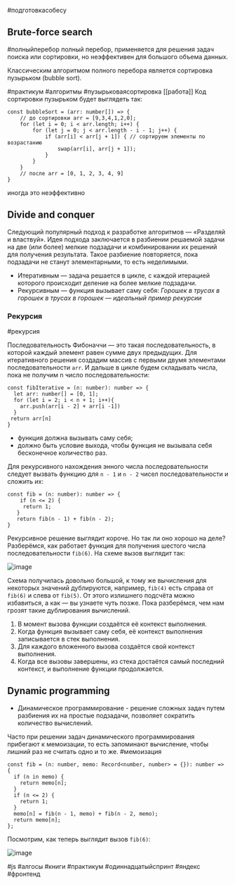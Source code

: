 #подготовкасобесу
## Brute-force search

#полныйперебор
полный перебор, применяется для решения задач поиска или сортировки, но неэффективен для большого объема данных.

Классическим алгоритмом полного перебора является сортировка пузырьком (bubble sort).

#практикум #алгоритмы #пузырьковаясортировка [[работа]]
Код сортировки пузырьком будет выглядеть так:

```
const bubbleSort = (arr: number[]) => {
    // до сортировки arr = [9,3,4,1,2,0];
    for (let i = 0; i < arr.length; i++) {
        for (let j = 0; j < arr.length - i - 1; j++) {
            if (arr[i] < arr[j + 1]) { // сортируем элементы по возрастанию
                swap(arr[i], arr[j + 1]);
            }
        }
    }
    // после arr = [0, 1, 2, 3, 4, 9]
} 
```
иногда это неэффективно 

## Divide and conquer

Следующий популярный подход к разработке алгоритмов — «Разделяй и властвуй». Идея подхода заключается в разбиении решаемой задачи на две (или более) мелкие подзадачи и комбинировании их решений для получения результата. Такое разбиение повторяется, пока подзадачи не станут элементарными, то есть неделимыми.

- Итеративным — задача решается в цикле, с каждой итерацией которого происходит деление на более мелкие подзадачи.
- Рекурсивным — функция вызывает саму себя:
_Горошек в трусах в горошек в трусах в горошек — идеальный пример рекурсии_
### Рекурсия

#рекурсия 

Последовательность Фибоначчи — это такая последовательность, в которой каждый элемент равен сумме двух предыдущих. Для итеративного решения создадим массив с первыми двумя элементами последовательности `arr`. И дальше в цикле будем складывать числа, пока не получим n число последовательности:

```
const fibIterative = (n: number): number => {
  let arr: number[] = [0, 1];
  for (let i = 2; i < n + 1; i++){
    arr.push(arr[i - 2] + arr[i -1])
  }
 return arr[n]
} 
```

- функция должна вызывать саму себя;
- должно быть условие выхода, чтобы функция не вызывала себя бесконечное количество раз.

Для рекурсивного нахождения энного числа последовательности следует вызвать функцию для `n - 1` и `n - 2` чисел последовательности и сложить их:

```
const fib = (n: number): number => {
    if (n <= 2) {
     return 1;
   }
   return fib(n - 1) + fib(n - 2);
} 
```

Рекурсивное решение выглядит короче. Но так ли оно хорошо на деле? Разберёмся, как работает функция для получения шестого числа последовательности `fib(6)`. На схеме вызов выглядит так:

![image](https://pictures.s3.yandex.net/resources/03_01_1652369089.png)

Схема получилась довольно большой, к тому же вычисления для некоторых значений дублируются, например, `fib(4)` есть справа от `fib(6)` и слева от `fib(5)`. От этого излишнего подсчёта можно избавиться, а как — вы узнаете чуть позже. Пока разберёмся, чем нам грозят такие дублирования вычислений.

1. В момент вызова функции создаётся её контекст выполнения.
2. Когда функция вызывает саму себя, её контекст выполнения записывается в стек выполнения.
3. Для каждого вложенного вызова создаётся свой контекст выполнения.
4. Когда все вызовы завершены, из стека достаётся самый последний контекст, и выполнение функции продолжается.
## Dynamic programming

- Динамическое программирование - решение сложных задач путем разбиения их на простые подзадачи, позволяет сократить количество вычислений.

Часто при решении задач динамического программирования прибегают к мемоизации, то есть запоминают вычисление, чтобы лишний раз не считать одно и то же.
#мемоизация 


```
const fib = (n: number, memo: Record<number, number> = {}): number => {
  if (n in memo) {
    return memo[n];
  }
  if (n <= 2) {
    return 1;
  }
  memo[n] = fib(n - 1, memo) + fib(n - 2, memo);
  return memo[n];
}; 
```

Посмотрим, как теперь выглядит вызов `fib(6)`:

![image](https://pictures.s3.yandex.net/resources/04_01_1652369118.png)


#js #алгосы #книги #практикум #одиннадцатыйспринт #яндекс #фронтенд